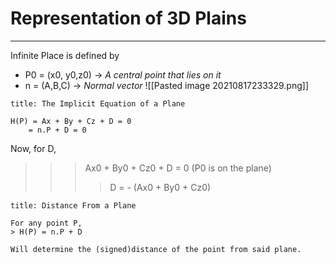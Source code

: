 # Representation of 3D Plains
***
Infinite Place is defined by
- P0 = (x0, y0,z0) -> *A central point that lies on it*
- n = (A,B,C) -> *Normal vector*
![[Pasted image 20210817233329.png]]

```ad-important
title: The Implicit Equation of a Plane

H(P) = Ax + By + Cz + D = 0
	= n.P + D = 0
```
Now, for D,
> > > Ax0 + By0 + Cz0 + D = 0 (P0 is on the plane)
> > > > D = - (Ax0 + By0 + Cz0)
```ad-attention
title: Distance From a Plane

For any point P,
> H(P) = n.P + D

Will determine the (signed)distance of the point from said plane.

```